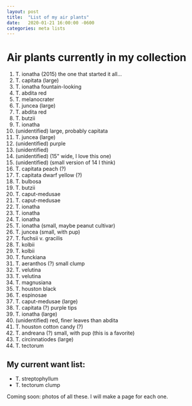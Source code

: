 ```yaml
---
layout: post
title:  "List of my air plants"
date:   2020-01-21 16:00:00 -0600
categories: meta lists
---
```


# Air plants currently in my collection

1. T. ionatha (2015) the one that started it all...
2. T. capitata (large)
3. T. ionatha fountain-looking
4. T. abdita red
5. T. melanocrater
6. T. juncea (large)
7. T. abdita red
8. T. butzii
9. T. ionatha
10. (unidentified) large, probably capitata
11. T. juncea (large)
12. (unidentified) purple
13. (unidentified) 
14. (unidentified) (15" wide, I love this one)
15. (unidentified) (small version of 14 I think)
16. T. capitata peach (?)
17. T. capitata dwarf yellow (?)
18. T. bulbosa
19. T. butzii
20. T. caput-medusae
21. T. caput-medusae
22. T. ionatha
23. T. ionatha
24. T. ionatha
25. T. ionatha (small, maybe peanut cultivar)
26. T. juncea (small, with pup)
27. T. fuchsii v. gracilis
28. T. kolbii
29. T. kolbii
30. T. funckiana
31. T. aeranthos (?) small clump
32. T. velutina
33. T. velutina
34. T. magnusiana
35. T. houston black
36. T. espinosae
37. T. caput-medusae (large)
38. T. capitata (?) purple tips
39. T. ionatha (large)
40. (unidentified) red, finer leaves than abdita
41. T. houston cotton candy (?)
42. T. andreana (?) small, with pup (this is a favorite)
43. T. circinnatiodes (large)
44. T. tectorum

## My current want list:
* T. streptophyllum
* T. tectorum clump

Coming soon: photos of all these. I will make a page for each one.